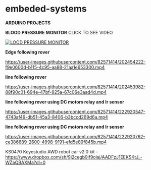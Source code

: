 # embeded-systems
**ARDUINO PROJECTS**

**BLOOD PRESSURE MONITOR**
CLICK TO SEE VIDEO

[![LOOD PRESSURE MONITOR](https://img.youtube.com/vi/ghklScLfzjY/0.jpg)](https://www.youtube.com/watch?v=ghklScLfzjY)


**Edge following rover**

https://user-images.githubusercontent.com/82571414/202454222-f9e0600d-b115-4c95-aa88-21aa1e653300.mp4



**line following rover**

https://user-images.githubusercontent.com/82571414/202453982-88f90c01-694e-47bf-925a-67c06e3aad4d.mp4

**line following rover using DC motors relay and Ir sensor**


https://user-images.githubusercontent.com/82571414/222920547-4743af49-db51-45a3-8406-b3bccd269d6a.mp4




**line following rover using DC motors relay and Ir sensor**





https://user-images.githubusercontent.com/82571414/222920762-ce386689-2600-4998-9191-efd5e89f845b.mp4






KS0470 Keyestudio AWD robot car v2.0 kit  - https://www.dropbox.com/sh/9j2cegb9jf9olaj/AADFzJ1EEKSKtJ_-WZaQBAXMa?dl=0 

